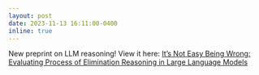 ```yaml
---
layout: post
date: 2023-11-13 16:11:00-0400
inline: true
---
```

New preprint on LLM reasoning! View it here: [It’s Not Easy Being Wrong: Evaluating Process of Elimination Reasoning in Large Language Models](https://arxiv.org/abs/2311.07532#)
<!-- New arXiv preprint on LLM reasoning capabilities! Check it out here  -->
<!-- Announcements and news can be much longer than just quick inline posts. In fact, they can have all the features available for the standard blog posts. See below. -->